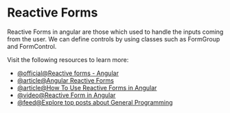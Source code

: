 # Reactive Forms

Reactive Forms in angular are those which used to handle the inputs coming from the user. We can define controls by using classes such as FormGroup and FormControl.

Visit the following resources to learn more:

- [@official@Reactive forms - Angular](https://angular.dev/guide/forms/reactive-forms)
- [@article@Angular Reactive Forms](https://www.tpointtech.com/angular-reactive-forms)
- [@article@How To Use Reactive Forms in Angular](https://www.digitalocean.com/community/tutorials/angular-reactive-forms-introduction)
- [@video@Reactive Form in Angular](https://www.youtube.com/watch?v=8k4ctDmVn7w)
- [@feed@Explore top posts about General Programming](https://app.daily.dev/tags/general-programming?ref=roadmapsh)
